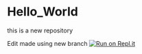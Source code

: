 # Hello_World
this is a new repository

Edit made using new branch
[![Run on Repl.it](https://repl.it/badge/github/ajayreddy-8374/Hello_World)](https://repl.it/github/ajayreddy-8374/Hello_World)